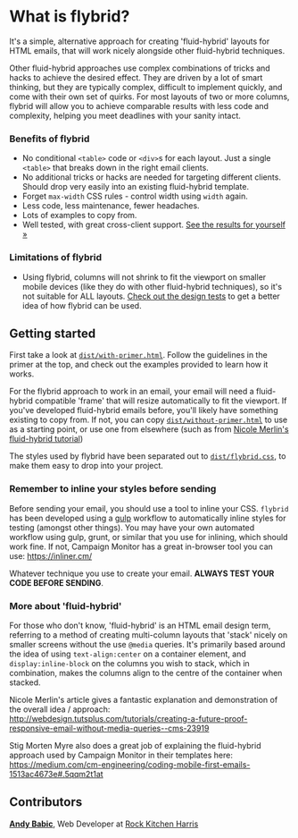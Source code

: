 # What is flybrid?

It's a simple, alternative approach for creating 'fluid-hybrid' layouts for HTML emails, that will work nicely alongside other fluid-hybrid techniques.

Other fluid-hybrid approaches use complex combinations of tricks and hacks to achieve the desired effect. They are driven by a lot of smart thinking, but they are typically complex, difficult to implement quickly, and come with their own set of quirks. For most layouts of two or more columns, flybrid will allow you to achieve comparable results with less code and complexity, helping you meet deadlines with your sanity intact.

### Benefits of flybrid

- No conditional `<table>` code or `<div>`s for each layout. Just a single `<table>` that breaks down in the right email clients.
- No additional tricks or hacks are needed for targeting different clients. Should drop very easily into an existing fluid-hybrid template.
- Forget `max-width` CSS rules - control width using `width` again.
- Less code, less maintenance, fewer headaches.
- Lots of examples to copy from.
- Well tested, with great cross-client support. [See the results for yourself »](https://www.emailonacid.com/app/acidtest/display/summary/02nvMlv0HNyCjHgYAoMovYuPS4Wb6f6MBS3gwlrMPiq8c/shared)

### Limitations of flybrid

- Using flybrid, columns will not shrink to fit the viewport on smaller mobile devices (like they do with other fluid-hybrid techniques), so it's not suitable for ALL layouts. [Check out the design tests](https://www.emailonacid.com/app/acidtest/display/summary/02nvMlv0HNyCjHgYAoMovYuPS4Wb6f6MBS3gwlrMPiq8c/shared) to get a better idea of how flybrid can be used. 

## Getting started

First take a look at [`dist/with-primer.html`](dist/with-primer.html). Follow the guidelines in the primer at the top, and check out the examples provided to learn how it works. 

For the flybrid approach to work in an email, your email will need a fluid-hybrid compatible 'frame' that will resize automatically to fit the viewport. If you've developed fluid-hybrid emails before, you'll likely have something existing to copy from. If not, you can copy [`dist/without-primer.html`](dist/without-primer.html) to use as a starting point, or use one from elsewhere (such as from [Nicole Merlin's fluid-hybrid tutorial](https://webdesign.tutsplus.com/tutorials/creating-a-future-proof-responsive-email-without-media-queries--cms-23919))

The styles used by flybrid have been separated out to [`dist/flybrid.css`](dist/flybrid.css), to make them easy to drop into your project.

### Remember to inline your styles before sending

Before sending your email, you should use a tool to inline your CSS. `flybrid` has been developed using a [gulp](http://gulpjs.com/) workflow to automatically inline styles for testing (amongst other things). You may have your own automated workflow using gulp, grunt, or similar that you use for inlining, which should work fine. If not, Campaign Monitor has a great in-browser tool you can use: https://inliner.cm/

Whatever technique you use to create your email. **ALWAYS TEST YOUR CODE BEFORE SENDING**.

### More about 'fluid-hybrid'

For those who don't know, 'fluid-hybrid' is an HTML email design term, referring to a method of creating multi-column layouts that 'stack' nicely on smaller screens without the use `@media` queries. It's primarily based around the idea of using `text-align:center` on a container element, and `display:inline-block` on the columns you wish to stack, which in combination, makes the columns align to the centre of the container when stacked.

Nicole Merlin's article gives a fantastic explanation and demonstration of the overall idea / approach:
http://webdesign.tutsplus.com/tutorials/creating-a-future-proof-responsive-email-without-media-queries--cms-23919

Stig Morten Myre also does a great job of explaining the fluid-hybrid approach used by Campaign Monitor in their templates here:
https://medium.com/cm-engineering/coding-mobile-first-emails-1513ac4673e#.5qqm2t1at 

## Contributors

**[Andy Babic](http://twitter.com/andyjbabic "I'm on twitter")**, Web Developer at [Rock Kitchen Harris](https://www.rkh.co.uk)
